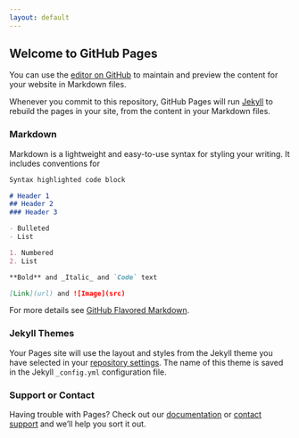 ```yaml
---
layout: default
---
```

## Welcome to GitHub Pages	

You can use the [editor on GitHub](https://github.com/Doomtrain14/doomtrain14.github.io/edit/master/index.md) to maintain and preview the content for your website in Markdown files.	

Whenever you commit to this repository, GitHub Pages will run [Jekyll](https://jekyllrb.com/) to rebuild the pages in your site, from the content in your Markdown files.	

### Markdown	

Markdown is a lightweight and easy-to-use syntax for styling your writing. It includes conventions for	

```markdown	
Syntax highlighted code block	

# Header 1	
## Header 2	
### Header 3	

- Bulleted	
- List	

1. Numbered	
2. List	

**Bold** and _Italic_ and `Code` text	

[Link](url) and ![Image](src)	
```	

For more details see [GitHub Flavored Markdown](https://guides.github.com/features/mastering-markdown/).	

### Jekyll Themes	

Your Pages site will use the layout and styles from the Jekyll theme you have selected in your [repository settings](https://github.com/Doomtrain14/doomtrain14.github.io/settings). The name of this theme is saved in the Jekyll `_config.yml` configuration file.	

### Support or Contact	

Having trouble with Pages? Check out our [documentation](https://help.github.com/categories/github-pages-basics/) or [contact support](https://github.com/contact) and we’ll help you sort it out.
